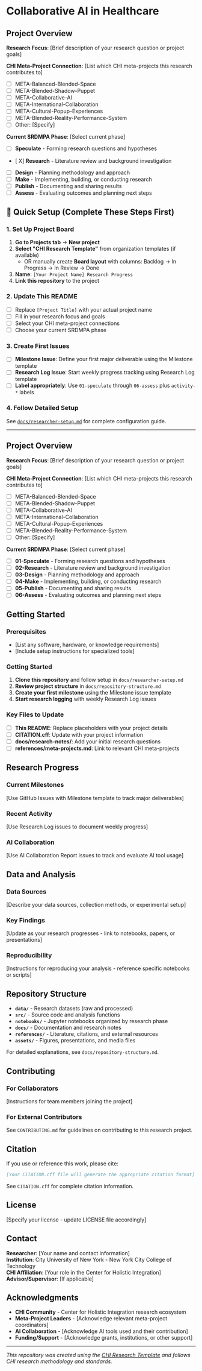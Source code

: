 # Collaborative AI in Healthcare

<!-- Replace [Project Title] with your actual research project name -->

## Project Overview

**Research Focus**: [Brief description of your research question or project goals]

**CHI Meta-Project Connection**: [List which CHI meta-projects this research contributes to]
- [ ] META-Balanced-Blended-Space
- [ ] META-Blended-Shadow-Puppet  
- [ ] META-Collaborative-AI
- [ ] META-International-Collaboration
- [ ] META-Cultural-Popup-Experiences
- [ ] META-Blended-Reality-Performance-System
- [ ] Other: [Specify]

**Current SRDMPA Phase**: [Select current phase]
- [ ] **Speculate** - Forming research questions and hypotheses
- [ X] **Research** - Literature review and background investigation
- [ ] **Design** - Planning methodology and approach
- [ ] **Make** - Implementing, building, or conducting research
- [ ] **Publish** - Documenting and sharing results
- [ ] **Assess** - Evaluating outcomes and planning next steps

## 🚀 Quick Setup (Complete These Steps First)

### 1. Set Up Project Board
1. **Go to Projects tab** → **New project**
2. **Select "CHI Research Template"** from organization templates (if available)
   - OR manually create **Board layout** with columns: Backlog → In Progress → In Review → Done
3. **Name**: `[Your Project Name] Research Progress`
4. **Link this repository** to the project

### 2. Update This README
- [ ] Replace `[Project Title]` with your actual project name
- [ ] Fill in your research focus and goals
- [ ] Select your CHI meta-project connections
- [ ] Choose your current SRDMPA phase

### 3. Create First Issues
- [ ] **Milestone Issue**: Define your first major deliverable using the Milestone template
- [ ] **Research Log Issue**: Start weekly progress tracking using Research Log template
- [ ] **Label appropriately**: Use `01-speculate` through `06-assess` plus `activity-*` labels

### 4. Follow Detailed Setup
See [`docs/researcher-setup.md`](docs/researcher-setup.md) for complete configuration guide.

---

## Project Overview

**Research Focus**: [Brief description of your research question or project goals]

**CHI Meta-Project Connection**: [List which CHI meta-projects this research contributes to]
- [ ] META-Balanced-Blended-Space
- [ ] META-Blended-Shadow-Puppet  
- [ ] META-Collaborative-AI
- [ ] META-International-Collaboration
- [ ] META-Cultural-Popup-Experiences
- [ ] META-Blended-Reality-Performance-System
- [ ] Other: [Specify]

**Current SRDMPA Phase**: [Select current phase]
- [ ] **01-Speculate** - Forming research questions and hypotheses
- [ ] **02-Research** - Literature review and background investigation
- [ ] **03-Design** - Planning methodology and approach
- [ ] **04-Make** - Implementing, building, or conducting research
- [ ] **05-Publish** - Documenting and sharing results
- [ ] **06-Assess** - Evaluating outcomes and planning next steps

## Getting Started

### Prerequisites
- [List any software, hardware, or knowledge requirements]
- [Include setup instructions for specialized tools]

### Getting Started
1. **Clone this repository** and follow setup in `docs/researcher-setup.md`
2. **Review project structure** in `docs/repository-structure.md`
3. **Create your first milestone** using the Milestone issue template
4. **Start research logging** with weekly Research Log issues

### Key Files to Update
- [ ] **This README**: Replace placeholders with your project details
- [ ] **CITATION.cff**: Update with your project information
- [ ] **docs/research-notes/**: Add your initial research questions
- [ ] **references/meta-projects.md**: Link to relevant CHI meta-projects

## Research Progress

### Current Milestones
[Use GitHub Issues with Milestone template to track major deliverables]

### Recent Activity
[Use Research Log issues to document weekly progress]

### AI Collaboration
[Use AI Collaboration Report issues to track and evaluate AI tool usage]

## Data and Analysis

### Data Sources
[Describe your data sources, collection methods, or experimental setup]

### Key Findings
[Update as your research progresses - link to notebooks, papers, or presentations]

### Reproducibility
[Instructions for reproducing your analysis - reference specific notebooks or scripts]

## Repository Structure

- **`data/`** - Research datasets (raw and processed)
- **`src/`** - Source code and analysis functions
- **`notebooks/`** - Jupyter notebooks organized by research phase
- **`docs/`** - Documentation and research notes
- **`references/`** - Literature, citations, and external resources
- **`assets/`** - Figures, presentations, and media files

For detailed explanations, see `docs/repository-structure.md`.

## Contributing

### For Collaborators
[Instructions for team members joining the project]

### For External Contributors
See `CONTRIBUTING.md` for guidelines on contributing to this research project.

## Citation

If you use or reference this work, please cite:

```bibtex
[Your CITATION.cff file will generate the appropriate citation format]
```

See `CITATION.cff` for complete citation information.

## License

[Specify your license - update LICENSE file accordingly]

## Contact

**Researcher**: [Your name and contact information]  
**Institution**: City University of New York - New York City College of Technology  
**CHI Affiliation**: [Your role in the Center for Holistic Integration]  
**Advisor/Supervisor**: [If applicable]

## Acknowledgments

- **CHI Community** - Center for Holistic Integration research ecosystem
- **Meta-Project Leaders** - [Acknowledge relevant meta-project coordinators]
- **AI Collaboration** - [Acknowledge AI tools used and their contribution]
- **Funding/Support** - [Acknowledge grants, institutions, or other support]

---

*This repository was created using the [CHI Research Template](https://github.com/CHI-CityTech/CHI-Research-Template) and follows CHI research methodology and standards.*
